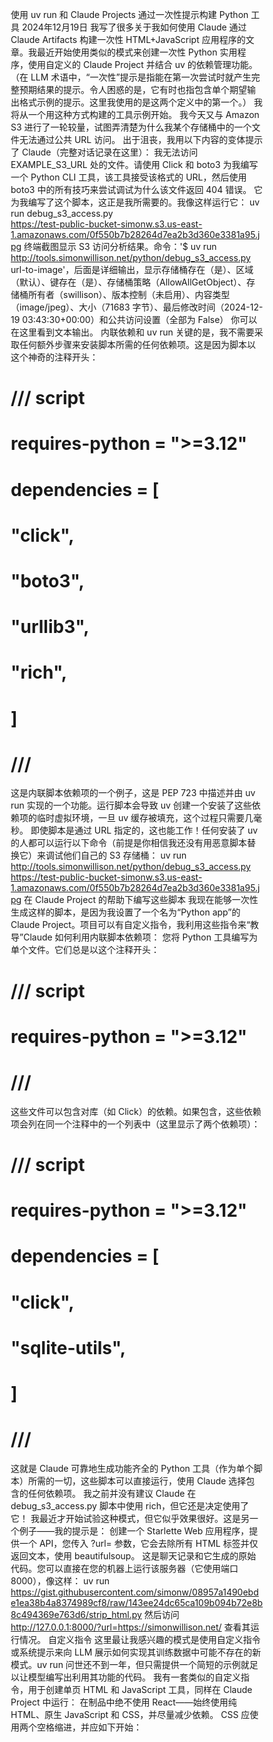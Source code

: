 使用 uv run 和 Claude Projects 通过一次性提示构建 Python 工具
2024年12月19日
我写了很多关于我如何使用 Claude 通过 Claude Artifacts 构建一次性 HTML+JavaScript 应用程序的文章。我最近开始使用类似的模式来创建一次性 Python 实用程序，使用自定义的 Claude Project 并结合 uv 的依赖管理功能。
（在 LLM 术语中，“一次性”提示是指能在第一次尝试时就产生完整预期结果的提示。令人困惑的是，它有时也指包含单个期望输出格式示例的提示。这里我使用的是这两个定义中的第一个。）
我将从一个用这种方式构建的工具示例开始。
我今天又与 Amazon S3 进行了一轮较量，试图弄清楚为什么我某个存储桶中的一个文件无法通过公共 URL 访问。
出于沮丧，我用以下内容的变体提示了 Claude（完整对话记录在这里）：
我无法访问 EXAMPLE_S3_URL 处的文件。请使用 Click 和 boto3 为我编写一个 Python CLI 工具，该工具接受该格式的 URL，然后使用 boto3 中的所有技巧来尝试调试为什么该文件返回 404 错误。
它为我编写了这个脚本，这正是我所需要的。我像这样运行它：
uv run debug_s3_access.py \
  https://test-public-bucket-simonw.s3.us-east-1.amazonaws.com/0f550b7b28264d7ea2b3d360e3381a95.jpg
终端截图显示 S3 访问分析结果。命令：'$ uv run http://tools.simonwillison.net/python/debug_s3_access.py url-to-image'，后面是详细输出，显示存储桶存在（是）、区域（默认）、键存在（是）、存储桶策略（AllowAllGetObject）、存储桶所有者（swillison）、版本控制（未启用）、内容类型（image/jpeg）、大小（71683 字节）、最后修改时间（2024-12-19 03:43:30+00:00）和公共访问设置（全部为 False）
你可以在这里看到文本输出。
内联依赖和 uv run
关键的是，我不需要采取任何额外步骤来安装脚本所需的任何依赖项。这是因为脚本以这个神奇的注释开头：
# /// script
# requires-python = ">=3.12"
# dependencies = [
#     "click",
#     "boto3",
#     "urllib3",
#     "rich",
# ]
# ///
这是内联脚本依赖项的一个例子，这是 PEP 723 中描述并由 uv run 实现的一个功能。运行脚本会导致 uv 创建一个安装了这些依赖项的临时虚拟环境，一旦 uv 缓存被填充，这个过程只需要几毫秒。
即使脚本是通过 URL 指定的，这也能工作！任何安装了 uv 的人都可以运行以下命令（前提是你相信我还没有用恶意脚本替换它）来调试他们自己的 S3 存储桶：
uv run http://tools.simonwillison.net/python/debug_s3_access.py \
  https://test-public-bucket-simonw.s3.us-east-1.amazonaws.com/0f550b7b28264d7ea2b3d360e3381a95.jpg
在 Claude Project 的帮助下编写这些脚本
我现在能够一次性生成这样的脚本，是因为我设置了一个名为“Python app”的 Claude Project。项目可以有自定义指令，我利用这些指令来“教导”Claude 如何利用内联脚本依赖项：
您将 Python 工具编写为单个文件。它们总是以这个注释开头：
# /// script
# requires-python = ">=3.12"
# ///
这些文件可以包含对库（如 Click）的依赖。如果包含，这些依赖项会列在同一个注释中的一个列表中（这里显示了两个依赖项）：
# /// script
# requires-python = ">=3.12"
# dependencies = [
#     "click",
#     "sqlite-utils",
# ]
# ///
这就是 Claude 可靠地生成功能齐全的 Python 工具（作为单个脚本）所需的一切，这些脚本可以直接运行，使用 Claude 选择包含的任何依赖项。
我之前并没有建议 Claude 在 debug_s3_access.py 脚本中使用 rich，但它还是决定使用了它！
我最近才开始试验这种模式，但它似乎效果很好。这是另一个例子——我的提示是：
创建一个 Starlette Web 应用程序，提供一个 API，您传入 ?url= 参数，它会去除所有 HTML 标签并仅返回文本，使用 beautifulsoup。
这是聊天记录和它生成的原始代码。您可以直接在您的机器上运行该服务器（它使用端口 8000），像这样：
uv run https://gist.githubusercontent.com/simonw/08957a1490ebde1ea38b4a8374989cf8/raw/143ee24dc65ca109b094b72e8b8c494369e763d6/strip_html.py
然后访问 http://127.0.0.1:8000/?url=https://simonwillison.net/ 查看其运行情况。
自定义指令
这里最让我感兴趣的模式是使用自定义指令或系统提示来向 LLM 展示如何实现其训练数据中可能不存在的新模式。uv run 问世还不到一年，但只需提供一个简短的示例就足以让模型编写出利用其功能的代码。
我有一套类似的自定义指令，用于创建单页 HTML 和 JavaScript 工具，同样在 Claude Project 中运行：
在制品中绝不使用 React——始终使用纯 HTML、原生 JavaScript 和 CSS，并尽量减少依赖。
CSS 应使用两个空格缩进，并应如下开始：
<style>
* {
  box-sizing: border-box;
}
输入框和文本区域字体大小应为 16px。字体应优先使用 Helvetica。
JavaScript 应使用两个空格缩进，并如下开始：
<script type="module">
// 这里的代码在第一级不应缩进
我 tools.simonwillison.net 网站上的大多数工具都是使用此自定义指令提示的各个版本创建的。